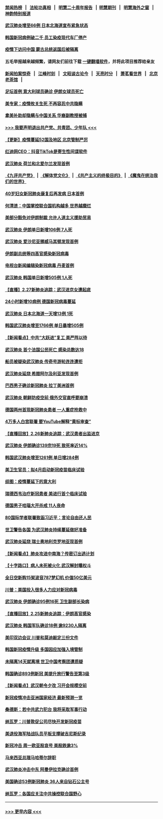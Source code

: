 #### [禁闻热榜](热点新闻.md?=0)  &nbsp;&nbsp;|&nbsp;&nbsp; [法轮功真相](https://github.com/gfw-breaker/truth/blob/master/README.md?=0) &nbsp;&nbsp;|&nbsp;&nbsp; [明慧二十周年报告](https://github.com/gfw-breaker/mh-reports/blob/master/README.md?=0) &nbsp;&nbsp;|&nbsp;&nbsp;[明慧期刊](https://github.com/gfw-breaker/mh-qikan) &nbsp;&nbsp;|&nbsp;&nbsp; [明慧海外之窗](https://github.com/gfw-breaker/mh-news/blob/master/README.md?=0) &nbsp;&nbsp;|&nbsp;&nbsp; [神韵特别报道](https://github.com/gfw-breaker/mh-news/blob/master/shenyun.md?=0)
#### [武汉肺炎增至66例 日本北海道宣布紧急状态](../pages/nsc418/n11902838.md?t=02282031) 
#### [韩国新冠病例破二千 员工染疫现代车厂停产](../pages/nsc418/n11902630.md?t=02282031) 
#### [疫情下访问中国 蒙古总统返国后被隔离](../pages/nsc418/n11902769.md?t=02282031) 
#### 五毛举报越来越频繁，请网友们前往下载 [一键翻墙软件](https://github.com/gfw-breaker/ssr-accounts)，并将此项目推荐给亲友
#### [新闻拍案惊奇](https://github.com/gfw-breaker/banned-news/blob/master/pages/link4.md) &nbsp;&nbsp;|&nbsp;&nbsp; [江峰时刻](https://github.com/gfw-breaker/banned-news/blob/master/pages/link4.md) &nbsp;&nbsp;|&nbsp;&nbsp; [文昭谈古论今](https://github.com/gfw-breaker/banned-news/blob/master/pages/link4.md) &nbsp;&nbsp;|&nbsp;&nbsp; [天亮时分](https://github.com/gfw-breaker/banned-news/blob/master/pages/link4.md) &nbsp;&nbsp;|&nbsp;&nbsp; [萧茗看世界](https://github.com/gfw-breaker/banned-news/blob/master/pages/link4.md) &nbsp;&nbsp;|&nbsp;&nbsp; [北京老茶馆](https://github.com/gfw-breaker/banned-news/blob/master/pages/link4.md) &nbsp;&nbsp;|&nbsp;&nbsp; 
#### [足坛首例 意大利球员确诊 伊朗女球员死亡](../pages/nsc418/n11902639.md?t=02282031) 
#### [美专家：疫情攸关生死 不再容忍中共隐瞒](../pages/nsc418/n11901694.md?t=02282031) 
#### [拿美补助却隐瞒与中国关系 华裔副教授被捕](../pages/nsc418/n11901687.md?t=02282031) 
#### [>>> 我要声明退出共产党、共青团、少年队 <<<](https://github.com/begood0513/goodnews/blob/master/quit/letter.md) 
#### [【更新】疫情蔓延52国及地区 北京管制严厉](../pages/nsc418/n11890652.md?t=02282031) 
#### [红迪网CEO：抖音TikTok是寄生性间谍软件](../pages/nsc418/n11901675.md?t=02282031) 
#### [武汉肺炎 荷兰和北爱尔兰发现首例](../pages/nsc418/n11901256.md?t=02282031) 
#### [《九评共产党》](https://github.com/begood0513/9ping.md/blob/master/README.md) &nbsp;|&nbsp; [《解体党文化》](../../../../jtdwh.md/blob/master/README.md)  &nbsp;|&nbsp; [《共产主义的终极目的》](../../../../gczydzjmd.md/blob/master/README.md) &nbsp;|&nbsp; [《魔鬼在统治我们的世界》](../../../../mgztzwmdsj.md/blob/master/README.md) 
#### [40岁妇女新冠肺炎康复后再发病 日本首例](../pages/nsc418/n11901341.md?t=02282031) 
#### [何清涟：中国掌控联合国机构越多 世界越糜烂](../pages/nsc418/n11901020.md?t=02282031) 
#### [美部分豁免对伊朗制裁 允许人道主义援助贸易](../pages/nsc418/n11900859.md?t=02282031) 
#### [武汉肺炎 伊朗单日新增106例 7人死](../pages/nsc418/n11900839.md?t=02282031) 
#### [武汉肺炎 爱沙尼亚挪威马其顿发现首例](../pages/nsc418/n11900878.md?t=02282031) 
#### [伊朗副总统等四高官感染新冠病毒](../pages/nsc418/n11900818.md?t=02282031) 
#### [电视台新闻编辑染新冠病毒 丹麦首例](../pages/nsc418/n11900794.md?t=02282031) 
#### [武汉肺炎 韩国单日新增505例 1人死](../pages/nsc418/n11900450.md?t=02282031) 
#### [【直播】2.27新肺炎追踪：武汉进京女遭起底](../pages/nsc418/n11900415.md?t=02282031) 
#### [24小时新增10病例 德国新冠病毒蔓延](../pages/nsc418/n11900522.md?t=02282031) 
#### [武汉肺炎 日本北海道一天增13例 1死](../pages/nsc418/n11900329.md?t=02282031) 
#### [韩国武汉肺炎增至1766例 单日暴增505例](../pages/nsc418/n11899748.md?t=02282031) 
#### [【新闻看点】中共“大跃进”复工 美严阵以待](../pages/nsc418/n11898221.md?t=02282031) 
#### [武汉肺炎 首个法国公民死亡 感染总数达18](../pages/nsc418/n11898430.md?t=02282031) 
#### [船员被疑染武汉肺炎 传奇号游轮连连遭拒](../pages/nsc418/n11898226.md?t=02282031) 
#### [武汉肺炎延烧 希腊阿尔及利亚发现首例](../pages/nsc418/n11898021.md?t=02282031) 
#### [巴西男子确诊新冠肺炎 拉丁美洲首例](../pages/nsc418/n11898020.md?t=02282031) 
#### [武汉肺炎 朝鲜防疫空前 俄外交官直呼要崩溃](../pages/nsc418/n11897857.md?t=02282031) 
#### [德国两州首现新冠肺炎患者 一人重症抢救中](../pages/nsc418/n11897548.md?t=02282031) 
#### [4万多人白宫联署 要YouTube解释“黄标审查”](../pages/nsc418/n11897803.md?t=02282031) 
#### [【直播回放】2.26新肺炎追踪：武汉患者出监进京](../pages/nsc418/n11897551.md?t=02282031) 
#### [武汉肺炎 伊朗确诊139宗19死 致死率近14%](../pages/nsc418/n11897547.md?t=02282031) 
#### [韩国武汉肺炎增至1261例 单日增284例](../pages/nsc418/n11897376.md?t=02282031) 
#### [美卫生官员：拟4月启动新冠疫苗临床试验](../pages/nsc418/n11896357.md?t=02282031) 
#### [组图：疫情蔓延下的意大利](../pages/nsc418/n11894159.md?t=02282031) 
#### [瑞德西韦治疗新冠患者 美进行首个临床试验](../pages/nsc418/n11895845.md?t=02282031) 
#### [德国男子哈瑙大开杀戒 11人丧命](../pages/nsc418/n11895317.md?t=02282031) 
#### [80国际学者联署致函习近平：言论自由还人民](../pages/nsc418/n11895601.md?t=02282031) 
#### [世卫警告各国 为武汉肺炎持续蔓延做好准备](../pages/nsc418/n11895336.md?t=02282031) 
#### [武汉肺炎延烧 瑞士奥地利克罗地亚现首例](../pages/nsc418/n11895444.md?t=02282031) 
#### [【新闻看点】肺炎攻进中南海？传密订出逃计划](../pages/nsc418/n11895448.md?t=02282031) 
#### [【十字路口】病人未死被火化 武汉解封曝权斗](../pages/nsc418/n11893784.md?t=02282031) 
#### [全日空新购15架波音787梦幻机 价值50亿美元](../pages/nsc418/n11895154.md?t=02282031) 
#### [川普：美国投入很多人力应对新冠病毒](../pages/nsc418/n11894977.md?t=02282031) 
#### [武汉肺炎 伊朗确诊95例16死 卫生副部长染病](../pages/nsc418/n11894906.md?t=02282031) 
#### [【直播回放】2.25新肺炎追踪：伊朗高官感染](../pages/nsc418/n11894749.md?t=02282031) 
#### [武汉肺炎 韩国军队确诊18例 逾9230人隔离](../pages/nsc418/n11894703.md?t=02282031) 
#### [美印双边会议 川普和莫迪敲定三份文件](../pages/nsc418/n11894247.md?t=02282031) 
#### [韩国新冠疫情升级 多国因应加强入境管制](../pages/nsc418/n11894334.md?t=02282031) 
#### [未隔离14天就离境 世卫中国考察团遭质疑](../pages/nsc418/n11893756.md?t=02282031) 
#### [韩国确诊893例新冠 美提升旅行警告至第3级](../pages/nsc418/n11893662.md?t=02282031) 
#### [【新闻看点】武汉朝令夕改 习开会规模空前](../pages/nsc418/n11892858.md?t=02282031) 
#### [新冠疫情冲击亚洲国家经济 最新预测一览](../pages/nsc418/n11893339.md?t=02282031) 
#### [桑德斯：若中共武力犯台 我将采取军事行动](../pages/nsc418/n11893282.md?t=02282031) 
#### [纳瓦罗：川普敦促公司尽快开发新冠疫苗](../pages/nsc418/n11893211.md?t=02282031) 
#### [美退役海军陆战队员平板支撑破吉尼斯纪录](../pages/nsc418/n11893022.md?t=02282031) 
#### [新冠冲击 周一欧亚股哀号 美股跌逾3%](../pages/nsc418/n11892648.md?t=02282031) 
#### [马来西亚总理马哈蒂尔辞职](../pages/nsc418/n11892792.md?t=02282031) 
#### [武汉肺炎冲击中东 阿曼伊拉克确诊首例](../pages/nsc418/n11892871.md?t=02282031) 
#### [美国确诊53例新冠肺炎 36人来自钻石公主号](../pages/nsc418/n11892877.md?t=02282031) 
#### [纳瓦罗：各国应关注中共操控联合国野心](../pages/nsc418/n11892856.md?t=02282031) 

----
#### [ >>> 更早内容 <<< ](../indexes/nsc418-earlier.md)
